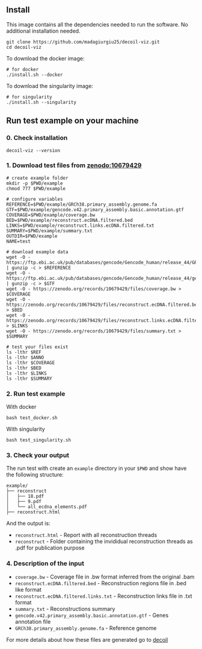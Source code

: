 ## Install

This image contains all the dependencies needed to run the software.
No additional installation needed.

```commandline
git clone https://github.com/madagiurgiu25/decoil-viz.git
cd decoil-viz
```

To download the docker image:

```
# for docker
./install.sh --docker
```

To download the singularity image:

```
# for singularity
./install.sh --singularity
```

## Run test example on your machine

### 0. Check installation

```
decoil-viz --version
```

### 1. Download test files from [zenodo:10679429](https://zenodo.org/records/10679429)

```commandline
# create example folder
mkdir -p $PWD/example
chmod 777 $PWD/example

# configure variables
REFERENCE=$PWD/example/GRCh38.primary_assembly.genome.fa
GTF=$PWD/example/gencode.v42.primary_assembly.basic.annotation.gtf
COVERAGE=$PWD/example/coverage.bw
BED=$PWD/example/reconstruct.ecDNA.filtered.bed
LINKS=$PWD/example/reconstruct.links.ecDNA.filtered.txt
SUMMARY=$PWD/example/summary.txt
OUTDIR=$PWD/example
NAME=test

# download example data
wget -O - https://ftp.ebi.ac.uk/pub/databases/gencode/Gencode_human/release_44/GRCh38.primary_assembly.genome.fa.gz | gunzip -c > $REFERENCE
wget -O - https://ftp.ebi.ac.uk/pub/databases/gencode/Gencode_human/release_44/gencode.v44.primary_assembly.basic.annotation.gtf.gz | gunzip -c > $GTF
wget -O - https://zenodo.org/records/10679429/files/coverage.bw > $COVERAGE
wget -O - https://zenodo.org/records/10679429/files/reconstruct.ecDNA.filtered.bed > $BED
wget -O - https://zenodo.org/records/10679429/files/reconstruct.links.ecDNA.filtered.txt > $LINKS
wget -O - https://zenodo.org/records/10679429/files/summary.txt > $SUMMARY

# test your files exist
ls -lthr $REF
ls -lthr $ANNO
ls -lthr $COVERAGE
ls -lthr $BED
ls -lthr $LINKS
ls -lthr $SUMMARY
```

### 2. Run test example

With docker

```commandline
bash test_docker.sh
```

With singularity

```commandline
bash test_singularity.sh
```

### 3. Check your output

The run test with create an `example` directory in your `$PWD` and show have the following structure:

```
example/
├── reconstruct
│   ├── 18.pdf
│   ├── 9.pdf
│   └── all_ecdna_elements.pdf
├── reconstruct.html

```

And the output is:

- `reconstruct.html` - Report with all reconstruction threads
- `reconstruct` - Folder containing the invididual reconstruction threads as .pdf for publication purpose


### 4. Description of the input

- `coverage.bw` - Coverage file in .bw format inferred from the original .bam
- `reconstruct.ecDNA.filtered.bed` - Reconstruction regions file in .bed like format
- `reconstruct.ecDNA.filtered.links.txt` - Reconstruction links file in .txt format
- `summary.txt` - Reconstructions summary	
- `gencode.v42.primary_assembly.basic.annotation.gtf` - Genes annotation file 
- `GRCh38.primary_assembly.genome.fa` - Reference genome

For more details about how these files are generated go to [decoil](https://github.com/madagiurgiu25/decoil-pre)

